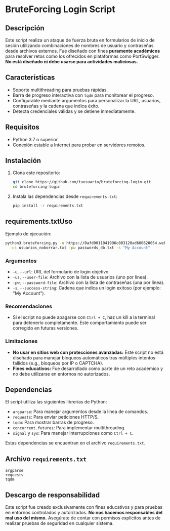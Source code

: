 # BruteForcing Login Script

## Descripción

Este script realiza un ataque de fuerza bruta en formularios de inicio de sesión utilizando combinaciones de nombres de usuario y contraseñas desde archivos externos. Fue diseñado con fines **puramente académicos** para resolver retos como los ofrecidos en plataformas como PortSwigger. **No está diseñado ni debe usarse para actividades maliciosas.**

## Características

- Soporte multithreading para pruebas rápidas.
- Barra de progreso interactiva con `tqdm` para monitorear el progreso.
- Configurable mediante argumentos para personalizar la URL, usuarios, contraseñas y la cadena que indica éxito.
- Detecta credenciales válidas y se detiene inmediatamente.

## Requisitos

- Python 3.7 o superior.
- Conexión estable a Internet para probar en servidores remotos.

## Instalación

1. Clona este repositorio:
   ```bash
   git clone https://github.com/tuusuario/bruteforcing-login.git
   cd bruteforcing-login
   ```
2. Instala las dependencias desde `requirements.txt`:
   ```bash
   pip install -r requirements.txt
   ```

## requirements.txtUso

Ejemplo de ejecución:

```bash
python3 bruteforcing.py -u https://0afd0011041996c083120ad600620054.web-security-academy.net/login \
  -us usuarios_noborrar.txt -pw passwords_db.txt -s "My Account"
```

### Argumentos

- `-u`, `--url`: URL del formulario de login objetivo.
- `-us`, `--user-file`: Archivo con la lista de usuarios (uno por línea).
- `-pw`, `--password-file`: Archivo con la lista de contraseñas (una por línea).
- `-s`, `--success-string`: Cadena que indica un login exitoso (por ejemplo: "My Account").

### Recomendaciones

- Si el script no puede apagarse con `Ctrl + C`, haz un kill a la terminal para detenerlo completamente. Este comportamiento puede ser corregido en futuras versiones.

### Limitaciones

- **No usar en sitios web con protecciones avanzadas:** Este script no está diseñado para manejar bloqueos automáticos tras múltiples intentos fallidos (e.g., bloqueos por IP o CAPTCHA).
- **Fines educativos:** Fue desarrollado como parte de un reto académico y no debe utilizarse en entornos no autorizados.

## Dependencias

El script utiliza las siguientes librerías de Python:

- `argparse`: Para manejar argumentos desde la línea de comandos.
- `requests`: Para enviar peticiones HTTP/S.
- `tqdm`: Para mostrar barras de progreso.
- `concurrent.futures`: Para implementar multithreading.
- `signal` y `sys`: Para manejar interrupciones como `Ctrl + C`.

Estas dependencias se encuentran en el archivo `requirements.txt`.

## Archivo `requirements.txt`

```plaintext
argparse
requests
tqdm
```

## Descargo de responsabilidad

Este script fue creado exclusivamente con fines educativos y para pruebas en entornos controlados y autorizados. **No nos hacemos responsables del mal uso del mismo.** Asegúrate de contar con permisos explícitos antes de realizar pruebas de seguridad en cualquier sistema.

